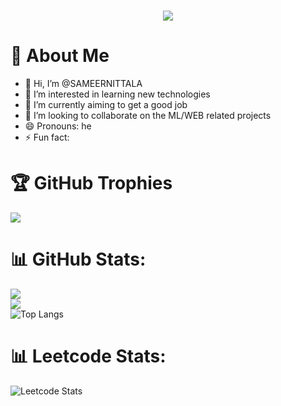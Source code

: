 <h1 align="center">
    <img src="https://readme-typing-svg.herokuapp.com/?font=Righteous&size=35&center=true&vCenter=true&width=700&height=70&duration=4000&lines=Hi+There!+👋+I'm+Nittala+Sameer+!;" />
</h1>

#  💫 About Me
- 👋 Hi, I’m @SAMEERNITTALA
- 👀 I’m interested in learning new technologies
- 🌱 I’m currently aiming to get a good job
- 💞️ I’m looking to collaborate on the ML/WEB related projects
- 😄 Pronouns: he
- ⚡ Fun fact: 


# 🏆 GitHub Trophies
![](https://github-profile-trophy.vercel.app/?username=SAMEERNITTALA&theme=darkhub&no-frame=false&no-bg=false&margin-w=4)

# 📊 GitHub Stats:
![](https://github-readme-stats.vercel.app/api?username=SAMEERNITTALA&theme=tokyonight&hide_border=false&include_all_commits=false&count_private=false)<br/>
![](https://github-readme-streak-stats.herokuapp.com/?user=SAMEERNITTALA&theme=tokyonight&hide_border=false)<br/>
![Top Langs](https://github-readme-stats.vercel.app/api/top-langs/?username=SAMEERNITTALA&theme=tokyonight&hide_border=false&include_all_commits=true&count_private=true&layout=compact)

# 📊 Leetcode Stats:
![Leetcode Stats](https://leetcard.jacoblin.cool/nittalasameer?theme=nord)
